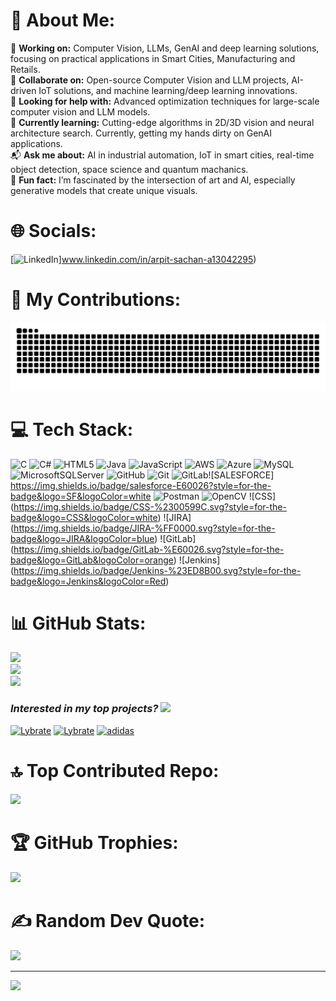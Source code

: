 <!-- ### Hi there 👋 --->
# 💫 About Me:
🚀 **Working on:** Computer Vision, LLMs, GenAI and deep learning solutions, focusing on practical applications in Smart Cities, Manufacturing and Retails.<br>🤝 **Collaborate on:** Open-source Computer Vision and LLM projects, AI-driven IoT solutions, and machine learning/deep learning innovations.<br>🔎 **Looking for help with:** Advanced optimization techniques for large-scale computer vision and LLM models.<br>🧠 **Currently learning:** Cutting-edge algorithms in 2D/3D vision and neural architecture search. Currently, getting my hands dirty on GenAI applications.<br>📬 **Ask me about:** AI in industrial automation, IoT in smart cities, real-time object detection, space science and quantum machanics.<br>🎉 **Fun fact:** I’m fascinated by the intersection of art and AI, especially generative models that create unique visuals.


# 🌐 Socials:
[![LinkedIn](https://img.shields.io/badge/LinkedIn-%230077B5.svg?logo=linkedin&logoColor=white)]www.linkedin.com/in/arpit-sachan-a13042295)


# 🐍 My Contributions:
![](https://raw.githubusercontent.com/prakhar105/prakhar105/output/github-contribution-grid-snake.svg)<br/>

# 💻 Tech Stack:
![C](https://img.shields.io/badge/c-%2300599C.svg?style=for-the-badge&logo=c&logoColor=white) ![C#](https://img.shields.io/badge/c++-%2300599C.svg?style=for-the-badge&logo=c%2B%2B&logoColor=white) ![HTML5](https://img.shields.io/badge/html5-%23E34F26.svg?style=for-the-badge&logo=html5&logoColor=white) ![Java](https://img.shields.io/badge/java-%23ED8B00.svg?style=for-the-badge&logo=openjdk&logoColor=white) ![JavaScript](https://img.shields.io/badge/javascript-%23323330.svg?style=for-the-badge&logo=javascript&logoColor=%23F7DF1E) ![AWS](https://img.shields.io/badge/AWS-%23FF9900.svg?style=for-the-badge&logo=amazon-aws&logoColor=white) ![Azure](https://img.shields.io/badge/azure-%230072C6.svg?style=for-the-badge&logo=microsoftazure&logoColor=white) ![MySQL](https://img.shields.io/badge/mysql-4479A1.svg?style=for-the-badge&logo=mysql&logoColor=white) ![MicrosoftSQLServer](https://img.shields.io/badge/Microsoft%20SQL%20Server-CC2927?style=for-the-badge&logo=microsoft%20sql%20server&logoColor=white) ![GitHub](https://img.shields.io/badge/github-%23121011.svg?style=for-the-badge&logo=github&logoColor=white) ![Git](https://img.shields.io/badge/git-%23F05033.svg?style=for-the-badge&logo=git&logoColor=white) ![GitLab](https://img.shields.io/badge/gitlab-%23181717.svg?style=for-the-badge&logo=gitlab&logoColor=white)![SALESFORCE]
https://img.shields.io/badge/salesforce-E60026?style=for-the-badge&logo=SF&logoColor=white ![Postman](https://img.shields.io/badge/Postman-FF6C37?style=for-the-badge&logo=postman&logoColor=white) ![OpenCV](https://img.shields.io/badge/OpenCv-000000?style=for-the-badge&logo=OpenCV&logoColor=white)  ![CSS]
(https://img.shields.io/badge/CSS-%2300599C.svg?style=for-the-badge&logo=CSS&logoColor=white) ![JIRA]
(https://img.shields.io/badge/JIRA-%FF0000.svg?style=for-the-badge&logo=JIRA&logoColor=blue) ![GitLab]
(https://img.shields.io/badge/GitLab-%E60026.svg?style=for-the-badge&logo=GitLab&logoColor=orange) 
![Jenkins]
(https://img.shields.io/badge/Jenkins-%23ED8B00.svg?style=for-the-badge&logo=Jenkins&logoColor=Red) 
 


# 📊 GitHub Stats:
![](https://github-readme-stats.vercel.app/api?username=arpitsachan2062&theme=dark&hide_border=false&include_all_commits=true&count_private=true&rank_icon=github)<br/>
![](https://github-readme-streak-stats.herokuapp.com/?user=arpitsachan2062e&theme=dark&hide_border=false)<br/>
![](https://github-readme-stats.vercel.app/api/top-langs/?username=arpitsachan2062&theme=dark&hide_border=false&include_all_commits=true&count_private=true&layout=compact)

<h3><i>Interested in my top projects? <img src="https://media2.giphy.com/media/dqOQq1ToYzf8fWODSb/giphy.gif" width="50" /></i></h3>
<p align="left">
<a href="https://www.youtube.com/watch?v=QVop5w4hkmg" target="blank"><img src="https://img.shields.io/static/v1?style=for-the-badge&message=ALEX&color=1a78f4&logo=Probot&logoColor=FFFFFF&label=" alt="Lybrate" /></a> 
<a href="https://youtube.com/shorts/iFf417xpYAM?feature=share" target="blank"><img src="https://img.shields.io/static/v1?style=for-the-badge&message=Bionics&color=E60012&logo=Ionic&logoColor=FFFFFF&label=" alt="Lybrate" /></a> 
<a href="https://www.youtube.com/shorts/fJ0_DC7wWqE" target="blank"><img src="https://img.shields.io/static/v1?style=for-the-badge&message=Computer Vision&color=000000&logo=Apache Cassandra&logoColor=FFFFFF&label=" alt="adidas"/></a>
</p>


# 🔝 Top Contributed Repo:
![](https://github-contributor-stats.vercel.app/api?username=arpitsachan2062&limit=5&theme=dark&combine_all_yearly_contributions=true)

# 🏆 GitHub Trophies:
![](https://github-profile-trophy.vercel.app/?username=arpitsachan2062&theme=radical&no-frame=false&no-bg=false&margin-w=4)


# ✍️ Random Dev Quote:
![](https://quotes-github-readme.vercel.app/api?type=horizontal&theme=radical)

---
[![](https://visitcount.itsvg.in/api?id=arpitsachan2062&icon=0&color=0)](https://visitcount.itsvg.in)


<!--
**ARPIT** is a ✨ _special_ ✨ repository because its `README.md` (this file) appears on your GitHub profile.

Here are some ideas to get you started:

- 🔭 I’m currently working on ...
- 🌱 I’m currently learning ...
- 👯 I’m looking to collaborate on ...
- 🤔 I’m looking for help with ...
- 💬 Ask me about ...
- 📫 How to reach me: ...
- 😄 Pronouns: ...
- ⚡ Fun fact: ...
-->
